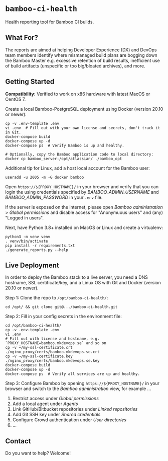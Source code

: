 
# `bamboo-ci-health`

Health reporting tool for Bamboo CI builds.


## What For? 

The reports are aimed at helping Developer Experience (DX) and DevOps team
members identify where mismanaged build plans are bogging down the Bamboo Master
e.g. excessive retention of build results, inefficient use of build artifacts
(unspecific or too big/bloated archives), and more.


## Getting Started

**Compatibility:** Verified to work on x86 hardware with latest MacOS or CentOS 7.

Create a local Bamboo-PostgreSQL deployment using Docker (version 20.10 or newer):

    cp -v .env-template .env
    vi .env  # Fill out with your own license and secrets, don't track it in Git.
    docker-compose build
    docker-compose up -d
    docker-compose ps  # Verify Bamboo is up and healthy.

    # Optionally, copy the Bamboo application code to local directory:
    docker cp bamboo_server:/opt/atlassian/ ./bamboo_opt

Additional tip for Linux, add a host local account for the Bamboo user:

    useradd -u 2005 -m -G docker bamboo

Open `https://${PROXY_HOSTNAME}/` in your browser and verify that you
can login the using credentials specified by _BAMBOO_ADMIN_USERNAME_ and
_BAMBOO_ADMIN_PASSWORD_ in your `.env` file.

If the server is exposed on the internet, please open _Bamboo administration_ &gt;
_Global permissions_ and disable access for "Anonymuous users" and
(any) "Logged in users".

Next, have Python 3.8+ installed on MacOS or Linux and create a virtualenv:

    python3 -m venv venv
    . venv/bin/activate
    pip install -r requirements.txt
    ./generate_reports.py --help


## Live Deployment

In order to deploy the Bamboo stack to a live server, you need a DNS hostname,
SSL certificate/key, and a Linux OS with Git and Docker (version 20.10 or newer).

Step 1: Clone the repo to `/opt/bamboo-ci-health/`:

    cd /opt/ && git clone git@.../bamboo-ci-health.git

Step 2: Fill in your config secrets in the environment file:

    cd /opt/bamboo-ci-health/
    cp -v .env-template .env
    vi .env
    # Fill out with license and hostname, e.g. `PROXY_HOSTNAME=bamboo.mkdevops.se` and so on
    cp -v ~/my-ssl-certificate.crt ./nginx_proxy/certs/bamboo.mkdevops.se.crt 
    cp -v ~/my-ssl-certificate.key ./nginx_proxy/certs/bamboo.mkdevops.se.key 
    docker-compose build
    docker-compose up -d
    docker-compose ps  # Verify all services are up and healthy.

Step 3: Configure Bamboo by opening `https://${PROXY_HOSTNAME}/` in your browser
and switch to the _Bamboo administration_ view, for example ...

1. Restrict access under _Global permissions_
2. Add a local agent under _Agents_
3. Link GitHub/Bitbucket repositories under _Linked repositories_
4. Add Git SSH key under _Shared credentials_
5. Configure Crowd authentication under _User directories_
6. ...


## Contact

Do you want to help? Welcome!
